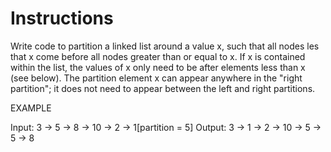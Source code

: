 # Instructions

Write code to partition a linked list around a value x, such that all nodes les that x come before all nodes greater than or equal to x. If x is contained within the list, the values of x only need to be after elements less than x (see below). The partition element x can appear anywhere in the "right partition"; it does not need to appear between the left and right partitions.

EXAMPLE

Input: 3 -> 5 -> 8 -> 10 -> 2 -> 1[partition = 5]
Output: 3 -> 1 -> 2 -> 10 -> 5 -> 5 -> 8
